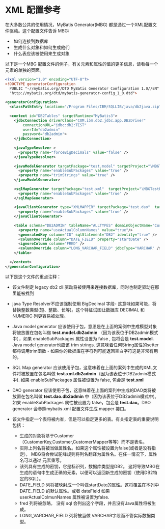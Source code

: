 # XML 配置参考

在大多数公共的使用情况，MyBatis Generator(MBG) 都是通过一个XML配置文件驱动。这个配置文件告诉 MBG:

- ​       如何连接到数据库
- ​       生成什么对象和如何生成他们
- ​       什么表应该被使用来生成对象

以下是一个MBG 配置文件的例子，有关元素和属性的值的更多信息，请看每一个元素的单独的页面。

```xml
<?xml version="1.0" encoding="UTF-8"?>  
<!DOCTYPE generatorConfiguration  
  PUBLIC "-//mybatis.org//DTD MyBatis Generator Configuration 1.0//EN"  
  "http://mybatis.org/dtd/mybatis-generator-config_1_0.dtd">  
  
<generatorConfiguration>  
  <classPathEntry location="/Program Files/IBM/SQLLIB/java/db2java.zip" />  
  
  <context id="DB2Tables" targetRuntime="MyBatis3">  
    <jdbcConnection driverClass="COM.ibm.db2.jdbc.app.DB2Driver"  
        connectionURL="jdbc:db2:TEST"  
        userId="db2admin"  
        password="db2admin">  
    </jdbcConnection>  
  
    <javaTypeResolver >  
      <property name="forceBigDecimals" value="false" />  
    </javaTypeResolver>  
  
    <javaModelGenerator targetPackage="test.model" targetProject="\MBGTestProject\src">  
      <property name="enableSubPackages" value="true" />  
      <property name="trimStrings" value="true" />  
    </javaModelGenerator>  
  
    <sqlMapGenerator targetPackage="test.xml"  targetProject="\MBGTestProject\src">  
      <property name="enableSubPackages" value="true" />  
    </sqlMapGenerator>  
  
    <javaClientGenerator type="XMLMAPPER" targetPackage="test.dao"  targetProject="\MBGTestProject\src">  
      <property name="enableSubPackages" value="true" />  
    </javaClientGenerator>  
  
    <table schema="DB2ADMIN" tableName="ALLTYPES" domainObjectName="Customer" >  
      <property name="useActualColumnNames" value="true"/>  
      <generatedKey column="ID" sqlStatement="DB2" identity="true" />  
      <columnOverride column="DATE_FIELD" property="startDate" />  
      <ignoreColumn column="FRED" />  
      <columnOverride column="LONG_VARCHAR_FIELD" jdbcType="VARCHAR" />  
    </table>  
  
  </context>  
</generatorConfiguration>  
```

以下是这个文件的重点注释：

- 该文件制定 legacy db2 cli 驱动将被使用来连接数据库，同时也制定驱动在那里能被找到

- java Type Resolver不应该强制使用 BigDecimal 字段- 这意味如果可能，将替换整数类型(短、整数、长等)。这个特征试图让数据库 DECIMAL 和 NUMERIC 列更容易被处理。

- Java model generator 应该使用子包，意思是在上面的案例中生成模型对象将被放置在包名叫做 **test.model.db2admin** （因为该表位于DB2admin模式中），如果 enableSubPackages 属性设置为 false , 包将会是 **test.model**. Java model generator也应该 trim strings. 这意味着任何String属性的setter都将调用trim函数 - 如果你的数据库在字符列可能返回空白字符这是非常有用的。

- SQL Map generator 应该使用子包，这意味着在上面的案列中生成的XML文件将被放置在包名叫做 **test.xml.db2admin**（因为该表位于DB2admin模式中). 如果 enableSubPackages 属性被设置为 false, 包会是 **test.xml**

- DAO generator 应该使用子包，这意味着在上面的案列中生成的DAO类将被放置在包名叫做 **test.dao.db2admin** 中（因为该表位于DB2admin模式中)。如果 enableSubPackages 属性被设置为 false，包会是 **test.dao**。DAO generator 会参照mybatis xml 配置文件生成 mapper 接口。

- 该文件指定一个表将被内省，但是可以指定更多的表。有关指定表的重要说明包括：

  - 生成的对象将基于Customer（CustomerKey,Customer,CustomerMapper等等）而不是表名。
  - 实际上列名将被当做属性名。如果这个属性被设置为false(或者是没有指定)， MBG将会尝试驼峰规则将列名翻译为属性名。在任一情况下，属性名可以通过<columnOverride> 元素重写。
  - 该列具有生成的密钥，它是标识列，数据库类型是DB2。 这将导致MBG在生成的<insert>语句中生成正确的<selectKey>元素，以便可以返回新生成的密钥（使用DB2特定的SQL）。
  - DATE_FIELD 列将被映射成一个叫做startDate的属性。这将覆盖在本列中 DATE_FIELD 的默认属性。或者 dateField 如果 userActualColmunNames 属性被设置为false.
  - fred 列将被忽略， 没有 sql 会列出这个字段，并且没有Java属性将被生成。
  - LONG_VARCHAR_FIELD 列将被当做 VARCHAR字段而不管实际数据类型。

  ​	